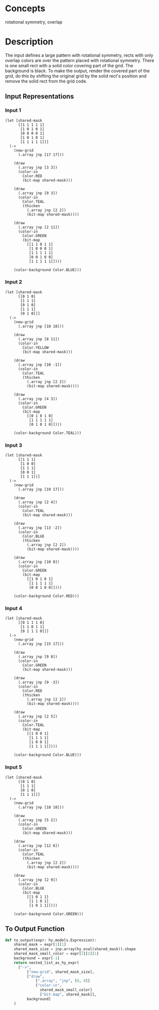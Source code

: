 # Concepts

rotational symmetry, overlap

# Description

The input defines a large pattern with rotational symmetry, rects with only overlap colors are over the pattern placed with rotational symmetry. There is one small rect with a solid color covering part of the grid. The background is black.
To make the output, render the covered part of the grid, do this by shifting the original grid by the solid rect's position and remove the solid rect from the grid code.

## Input Representations

### Input 1

```hy
(let [shared-mask
      [[1 1 1 1 1]
       [1 0 1 0 1]
       [0 0 0 0 1]
       [1 0 1 0 1]
       [1 1 1 1 1]]]
  (->
    (new-grid
      (.array jnp [17 17]))

    (draw
      (.array jnp [3 3])
      (color-in
        Color.RED
        (bit-map shared-mask)))

    (draw
      (.array jnp [9 3])
      (color-in
        Color.TEAL
        (thicken
          (.array jnp [2 2])
          (bit-map shared-mask))))

    (draw
      (.array jnp [2 11])
      (color-in
        Color.GREEN
        (bit-map
          [[1 1 0 1 1]
           [1 0 0 0 1]
           [1 1 1 1 1]
           [0 0 1 0 0]
           [1 1 1 1 1]])))

    (color-background Color.BLUE)))
```

### Input 2

```hy
(let [shared-mask
      [[0 1 0]
       [1 1 1]
       [0 1 0]
       [1 1 1]
       [0 1 0]]]
  (->
    (new-grid
      (.array jnp [18 18]))

    (draw
      (.array jnp [8 11])
      (color-in
        Color.YELLOW
        (bit-map shared-mask)))

    (draw
      (.array jnp [10 -1])
      (color-in
        Color.TEAL
        (thicken
          (.array jnp [2 2])
          (bit-map shared-mask))))

    (draw
      (.array jnp [4 3])
      (color-in
        Color.GREEN
        (bit-map
          [[0 1 0 1 0]
           [1 1 1 1 1]
           [0 1 0 1 0]])))

    (color-background Color.TEAL)))
```

### Input 3

```hy
(let [shared-mask
      [[1 1 1]
       [1 0 0]
       [1 1 1]
       [0 0 1]
       [1 1 1]]]
  (->
    (new-grid
      (.array jnp [19 17]))

    (draw
      (.array jnp [2 4])
      (color-in
        Color.TEAL
        (bit-map shared-mask)))

    (draw
      (.array jnp [13 -2])
      (color-in
        Color.BLUE
        (thicken
          (.array jnp [2 2])
          (bit-map shared-mask))))

    (draw
      (.array jnp [10 8])
      (color-in
        Color.GREEN
        (bit-map
          [[1 0 1 0 1]
           [1 1 1 1 1]
           [0 0 1 0 0]])))

    (color-background Color.RED)))
```

### Input 4

```hy
(let [shared-mask
      [[0 1 1 1 0]
       [1 1 0 1 1]
       [0 1 1 1 0]]]
  (->
    (new-grid
      (.array jnp [15 17]))

    (draw
      (.array jnp [9 8])
      (color-in
        Color.GREEN
        (bit-map shared-mask)))

    (draw
      (.array jnp [9 -3])
      (color-in
        Color.RED
        (thicken
          (.array jnp [2 2])
          (bit-map shared-mask))))

    (draw
      (.array jnp [2 5])
      (color-in
        Color.TEAL
        (bit-map
          [[1 0 0 1]
           [1 1 1 1]
           [1 0 0 1]
           [1 1 1 1]])))

    (color-background Color.BLUE)))
```

### Input 5

```hy
(let [shared-mask
      [[0 1 0]
       [1 1 1]
       [0 1 0]
       [1 1 1]]]
  (->
    (new-grid
      (.array jnp [18 18]))

    (draw
      (.array jnp [5 2])
      (color-in
        Color.GREEN
        (bit-map shared-mask)))

    (draw
      (.array jnp [12 6])
      (color-in
        Color.TEAL
        (thicken
          (.array jnp [2 2])
          (bit-map shared-mask))))

    (draw
      (.array jnp [2 9])
      (color-in
        Color.BLUE
        (bit-map
          [[1 0 1 1]
           [1 1 0 1]
           [1 0 1 1]])))

    (color-background Color.GREEN)))
```

## To Output Function

```python
def to_output(expr: hy.models.Expression):
    shared_mask = expr[1][1]
    shared_mask_size = jnp.array(hy_eval(shared_mask)).shape
    shared_mask_small_color = expr[2][2][1]
    background = expr[-1]
    return nested_list_as_hy_expr(
      ["->",
          ["new-grid", shared_mask_size],
          ["draw",
              [".array", "jnp", [0, 0]]
              ["color-in",
                shared_mask_small_color]
                ["bit-map", shared_mask]],
          background]
    )
```
